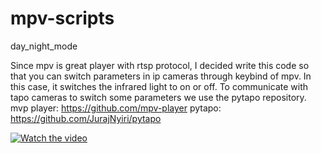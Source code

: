 # mpv-scripts
day_night_mode

Since mpv is great player with rtsp protocol, I decided write this code so that you can switch parameters in ip cameras through keybind of mpv. In this case, it switches the infrared light to on or off. To communicate with tapo cameras to switch some parameters we use the pytapo repository.
mvp player: https://github.com/mpv-player
pytapo: https://github.com/JurajNyiri/pytapo


[![Watch the video](https://i9.ytimg.com/vi/f1sGIDABL80/mq2.jpg?sqp=CNTE948G&rs=AOn4CLBenrWA_3cFSM8mYtwKBfsMIXfEpQ)](https://www.youtube.com/watch?v=f1sGIDABL80)
